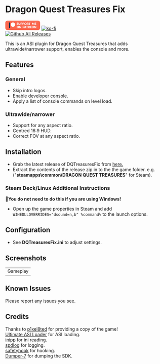 # Dragon Quest Treasures Fix
[![Patreon-Button](https://raw.githubusercontent.com/Lyall/DQTreasuresFix/refs/heads/master/.github/Patreon-Button.png)](https://www.patreon.com/Wintermance) [![ko-fi](https://ko-fi.com/img/githubbutton_sm.svg)](https://ko-fi.com/W7W01UAI9)<br />
[![Github All Releases](https://img.shields.io/github/downloads/Lyall/DQTreasuresFix/total.svg)](https://github.com/Lyall/DQTreasuresFix/releases)

This is an ASI plugin for Dragon Quest Treasures that adds ultrawide/narrower support, enables the console and more.

## Features
### General
- Skip intro logos.
- Enable developer console.
- Apply a list of console commands on level load.

### Ultrawide/narrower
- Support for any aspect ratio.
- Centred 16:9 HUD.
- Correct FOV at any aspect ratio.

## Installation
- Grab the latest release of DQTreasuresFix from [here.](https://github.com/Lyall/DQTreasuresFix/releases)
- Extract the contents of the release zip in to the the game folder.
e.g. ("**steamapps\common\DRAGON QUEST TREASURES**" for Steam).

### Steam Deck/Linux Additional Instructions
🚩**You do not need to do this if you are using Windows!**
- Open up the game properties in Steam and add `WINEDLLOVERRIDES="dsound=n,b" %command%` to the launch options.

## Configuration
- See **DQTreasuresFix.ini** to adjust settings.

## Screenshots

|  |
|:--------------------------:|
| Gameplay |

## Known Issues
Please report any issues you see.

## Credits
Thanks to [p1xel8ted](https://github.com/p1xel8ted) for providing a copy of the game! <br />
[Ultimate ASI Loader](https://github.com/ThirteenAG/Ultimate-ASI-Loader) for ASI loading. <br />
[inipp](https://github.com/mcmtroffaes/inipp) for ini reading. <br />
[spdlog](https://github.com/gabime/spdlog) for logging. <br />
[safetyhook](https://github.com/cursey/safetyhook) for hooking.<br />
[Dumper-7](https://github.com/Encryqed/Dumper-7) for dumping the SDK.
